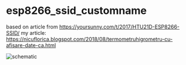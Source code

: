 # esp8266_ssid_customname
based on article from https://yoursunny.com/t/2017/HTU21D-ESP8266-SSID/
my article: https://nicuflorica.blogspot.com/2018/08/termometruhigrometru-cu-afisare-date-ca.html

![schematic](https://4.bp.blogspot.com/-aSKIygURxYk/W4BeQhhprFI/AAAAAAAAXlE/ssaWRDdb3moz5X11-XU5kJA3zt3Xc78rACLcBGAs/s1600/am2302_esp8266.png)
